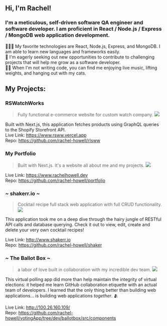 ## Hi, I'm Rachel!

### I'm a meticulous, self-driven software QA engineer and software developer. I am proficient in React / Node.js / Express / MongoDB web application development. 

👩🏽‍💻 My favorite technologies are React, Node.js, Express, and MongoDB. I am able to learn new languages and frameworks easily.  
🔎 I'm eagerly seeking out new opportunities to contribute to challenging projects that will help me grow as a software developer.  
🏋🏼 When I'm not writing code, you can find me enjoying live music, lifting weights, and hanging out with my cats.  

## My Projects:

### RSWatchWorks
> Fully functional e-commerce website for custom watch company.
![](https://github.com/rachel-howell/rachel-howell/rswwgif.gif)

Built with Next.js, this application fetches products using GraphQL queries to the Shopify Storefront API.  
Live Link: https://www.rsww.vercel.app  
Repo: https://github.com/rachel-howell/rlsww

### My Portfolio
> Built with Next.js. It's a website all about me and my projects. 
![](https://github.com/rachel-howell/rachel-howell/portfolio.gif)

Live Link: https://www.rachelhowell.dev  
Repo: https://github.com/rachel-howell/portfolio

### ~ shakerr.io ~
> Cocktail recipe full stack web application with full CRUD functionality.
![](https://github.com/rachel-howell/rachel-howell/shakerr.gif)
 
This application took me on a deep dive through the hairy jungle of RESTful API calls and database querying. Check it out to view, edit, create and delete your very own cocktail recipes!

Live Link: http://www.shakerr.io  
Repo: https://github.com/rachel-howell/shaker  

### ~ The Ballot Box ~
> a labor of love built in collaboration with my incredible dev team.
![](https://github.com/rachel-howell/rachel-howell/ballotbox.gif)

This virtual polling app did more than help maintain the integrity of virtual elections: it helped me learn GitHub collaboration etiquette with an actual team of developers. I learned that the only thing better than building web applications... is building web applications *together*. 🫂

Live Link: http://100.26.160.109/  
Repo: https://github.com/rachel-howell/votingApp/tree/dev/ballotbox/src/components
